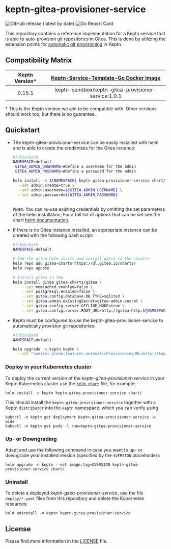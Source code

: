 # keptn-gitea-provisioner-service

![GitHub release (latest by date)](https://img.shields.io/github/v/release/keptn-sandbox/keptn-gitea-provisioner-service)
![Go Report Card](https://goreportcard.com/badge/github.com/keptn-sandbox/keptn-gitea-provisioner-service)

This repository contains a reference implementation for a Keptn service that is able to auto-provision git repositories
in Gitea. This is done by utilizing the extension points for [automatic git provisioning](https://keptn.sh/docs/0.16.x/api/git_provisioning/) in Keptn.

## Compatibility Matrix

| Keptn Version* | [Keptn-Service-Template-Go Docker Image](https://hub.docker.com/r/keptn-sandbox/keptn-gitea-provisioner-service/tags) |
|:--------------:|:---------------------------------------------------------------------------------------------------------------------:|
|     0.15.1     |                                  keptn-sandbox/keptn-gitea-provisioner-service:1.0.1                                  |

\* This is the Keptn version we aim to be compatible with. Other versions should work too, but there is no guarantee.

## Quickstart

* The keptn-gitea-provisioner-service can be easily installed with helm and is able to create the credentials for the Gitea
instance:
  ```bash
  #!/bin/bash
  NAMESPACE=default
   GITEA_ADMIN_USERNAME=#Define a username for the admin
   GITEA_ADMIN_PASSWORD=#Define a password for the admin
  
  helm install -n ${NAMESPACE} keptn-gitea-provisioner-service chart/ \
    --set admin.create=true \
    --set admin.username=${GITEA_ADMIN_USERNAME} \
    --set admin.password=${GITEA_ADMIN_PASSWORD}
    
  ```
  
  *Note*: You can re-use existing credentials by omitting the set parameters of the helm installation; For a full list 
          of options that can be set see the chart [helm documentation](chart/README.md).

* If there is no Gitea instance installed, an appropriate instance can be created with the following bash script:
  ```bash
  #!/bin/bash
  NAMESPACE=default
  
  # Add the gitea helm charts and install gitea to the cluster
  helm repo add gitea-charts https://dl.gitea.io/charts/
  helm repo update
  
  # Install gitea in the 
  helm install gitea gitea-charts/gitea \
      --set memcached.enabled=false \
      --set postgresql.enabled=false \
      --set gitea.config.database.DB_TYPE=sqlite3 \
      --set gitea.admin.existingSecret=gitea-admin-secret \
      --set gitea.config.server.OFFLINE_MODE=true \
      --set gitea.config.server.ROOT_URL=http://gitea-http.${NAMESPACE}:3000/
  ```

* Keptn must be configured to use the keptn-gitea-provisioner-service to automatically provision git repositories:
  ```bash
  #!/bin/bash
  NAMESPACE=default
  
  helm upgrade -n keptn keptn \
    --set "control-plane.features.automaticProvisioningURL=http://keptn-gitea-provisioner-service.${NAMESPACE}"
  ```

### Deploy in your Kubernetes cluster

To deploy the current version of the *keptn-gitea-provisioner-service* in your Keptn Kubernetes cluster use the [`helm chart`](chart/Chart.yaml) file,
for example:

```console
helm install -n keptn keptn-gitea-provisioner-service chart/
```

This should install the `keptn-gitea-provisioner-service` together with a Keptn `distributor` into the `keptn` namespace, which you can verify using

```console
kubectl -n keptn get deployment keptn-gitea-provisioner-service -o wide
kubectl -n keptn get pods -l run=keptn-gitea-provisioner-service
```

### Up- or Downgrading

Adapt and use the following command in case you want to up- or downgrade your installed version (specified by the `$VERSION` placeholder):

```console
helm upgrade -n keptn --set image.tag=$VERSION keptn-gitea-provisioner-service chart/
```

### Uninstall

To delete a deployed *keptn-gitea-provisioner-service*, use the file `deploy/*.yaml` files from this repository and delete the Kubernetes resources:

```console
helm uninstall -n keptn keptn-gitea-provisioner-service
```

## License

Please find more information in the [LICENSE](LICENSE) file.
